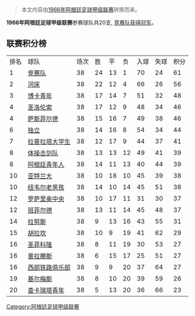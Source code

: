 > 本文内容由[1966年阿根廷足球甲级联赛](https://zh.wikipedia.org/wiki/1966年阿根廷足球甲级联赛)转换而来。


**1966年阿根廷足球甲级联赛**参赛球队共20支, [竞赛队获得冠军](https://zh.wikipedia.org/wiki/阿韦亚内达竞赛俱乐部 "wikilink")。

## 联赛积分榜

|    |                                                              |    |    |    |    |    |    |    |
| -- | ------------------------------------------------------------ | -- | -- | -- | -- | -- | -- | -- |
| 排名 | 球队                                                           | 场次 | 胜  | 平  | 负  | 入球 | 失球 | 积分 |
| 1  | [竞赛队](https://zh.wikipedia.org/wiki/阿韦亚内达竞赛俱乐部 "wikilink")   | 38 | 24 | 13 | 1  | 70 | 24 | 61 |
| 2  | [河床](https://zh.wikipedia.org/wiki/河床竞技俱乐部 "wikilink")       | 38 | 22 | 12 | 4  | 66 | 26 | 56 |
| 3  | [博卡青年](https://zh.wikipedia.org/wiki/博卡青年竞技俱乐部 "wikilink")   | 38 | 17 | 14 | 7  | 51 | 32 | 48 |
| 4  | [圣洛伦索](https://zh.wikipedia.org/wiki/圣洛伦索竞技俱乐部 "wikilink")   | 38 | 17 | 12 | 9  | 48 | 34 | 46 |
| 4  | [萨斯菲尔德](https://zh.wikipedia.org/wiki/萨斯菲尔德足球俱乐部 "wikilink") | 38 | 15 | 16 | 7  | 49 | 38 | 46 |
| 6  | [独立](../Page/独立竞技俱乐部.md "wikilink")                          | 38 | 14 | 16 | 8  | 54 | 34 | 44 |
| 7  | [拉普拉塔大学生](../Page/拉普拉塔大学生.md "wikilink")                     | 38 | 12 | 17 | 9  | 44 | 37 | 41 |
| 8  | [体操击剑队](../Page/拉普拉塔体操击剑俱乐部.md "wikilink")                   | 38 | 13 | 13 | 12 | 49 | 41 | 39 |
| 8  | [阿根廷青年人](https://zh.wikipedia.org/wiki/阿根廷青年人 "wikilink")    | 38 | 14 | 11 | 13 | 40 | 44 | 39 |
| 10 | [亚特兰大](../Page/亚特兰大竞技俱乐部.md "wikilink")                      | 38 | 10 | 18 | 10 | 45 | 39 | 38 |
| 10 | [纽韦尔老男孩](https://zh.wikipedia.org/wiki/纽韦尔老男孩 "wikilink")    | 38 | 14 | 10 | 14 | 45 | 51 | 38 |
| 12 | [罗萨里奥中央](../Page/罗萨里奥中央.md "wikilink")                       | 38 | 10 | 17 | 11 | 31 | 30 | 37 |
| 12 | [班菲尔德](../Page/班菲尔德竞技俱乐部.md "wikilink")                      | 38 | 13 | 11 | 14 | 45 | 48 | 37 |
| 14 | [拉努斯](../Page/拉努斯竞技俱乐部.md "wikilink")                        | 38 | 9  | 13 | 16 | 43 | 55 | 31 |
| 15 | [胡拉坎](https://zh.wikipedia.org/wiki/胡拉坎竞技俱乐部 "wikilink")     | 38 | 10 | 9  | 19 | 41 | 62 | 29 |
| 16 | [圣菲科隆](https://zh.wikipedia.org/wiki/圣菲科隆 "wikilink")        | 38 | 8  | 11 | 19 | 30 | 53 | 27 |
| 16 | [普拉滕斯](../Page/普拉滕斯竞技俱乐部.md "wikilink")                      | 38 | 6  | 15 | 17 | 25 | 51 | 27 |
| 16 | [西部铁路俱乐部](../Page/西部铁路俱乐部.md "wikilink")                     | 38 | 9  | 9  | 20 | 37 | 64 | 27 |
| 19 | [基尔梅斯](../Page/基尔梅斯竞技俱乐部.md "wikilink")                      | 38 | 8  | 10 | 20 | 39 | 59 | 26 |
| 20 | [查卡瑞塔青年](https://zh.wikipedia.org/wiki/查卡瑞塔青年 "wikilink")    | 38 | 5  | 13 | 20 | 36 | 66 | 23 |

[Category:阿根廷足球甲级联赛](https://zh.wikipedia.org/wiki/Category:阿根廷足球甲级联赛 "wikilink")